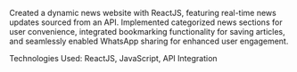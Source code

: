 Created a dynamic news website with ReactJS, featuring real-time news updates sourced from an API. Implemented categorized news sections for user convenience, integrated bookmarking functionality for saving articles, and seamlessly enabled WhatsApp sharing for enhanced user engagement.

Technologies Used: ReactJS, JavaScript, API Integration

